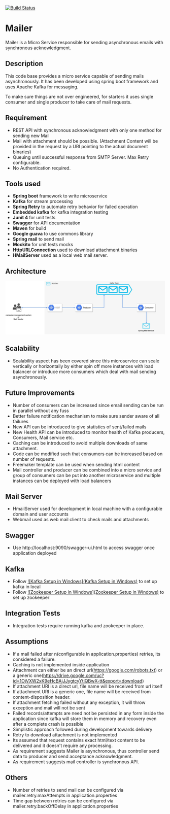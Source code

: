 [![Build Status](https://travis-ci.org/vin0010/Mailer.svg?branch=master)](https://travis-ci.org/vin0010/Mailer)

# Mailer
Mailer is a Micro Service responsible for sending asynchronous emails with synchronous acknowledgment.

## Description
This code base provides a micro service capable of sending mails asynchronously. It has been developed using spring boot framework and uses Apache Kafka for messaging.

To make sure things are not over engineered, for starters it uses single consumer and single producer to take care of mail requests.

## Requirement
- REST API with synchronous acknowledgment with only one method for sending new Mail
- Mail with attachment should be possible. (Attachment Content will be provided in the request by a URI pointing to the actual document binaries)
- Queuing until successful response from SMTP Server. Max Retry configurable.
- No Authentication required.

## Tools used
- **Spring boot** framework to write microservice
- **Kafka** for stream processing
- **Spring Retry** to automate retry behavior for failed operation  
- **Embedded kafka** for kafka integration testing
- **Junit 4** for unit tests
- **Swagger** for API documentation
- **Maven** for build
- **Google guava** to use commons library
- **Spring mail** to send mail
- **Mockito** for unit tests mocks
- **HttpURLConnection** used to download attachment binaries
- **HMailServer** used as a local web mail server.

## Architecture
![Architecture](Architecture.jpg)

## Scalability
- Scalability aspect has been covered since this microservice can scale vertically or horizontally by either spin off more instances with load balancer or introduce more consumers which deal with mail sending asynchronously.

## Future Improvements
- Number of consumers can be increased since email sending can be run in parallel without any fuss
- Better failure notification mechanism to make sure sender aware of all failures
- New API can be introduced to give statistics of sent/failed mails
- New Health API can be introduced to monitor health of Kafka producers, Consumers, Mail service etc.
- Caching can be introduced to avoid multiple downloads of same attachment.
- Code can be modified such that consumers can be increased based on number of requests.
- Freemaker template can be used when sending html content
- Mail controller and producer can be combined into a micro service and group of consumers can be put into another microservice and multiple instances can be deployed with load balancers  

## Mail Server
- HmailServer used for development in local machine with a configurable domain and user accounts
- Webmail used as web mail client to check mails and attachments

## Swagger
- Use http://localhost:9090/swagger-ui.html to access swagger once application deployed

## Kafka
- Follow [![Kafka Setup in Windows](Kafka Setup in Windows)](https://medium.com/@shaaslam/installing-apache-kafka-on-windows-495f6f2fd3c8) to set up kafka in local
- Follow [![Zookeeper Setup in Windows](Zookeeper Setup in Windows)](https://medium.com/@shaaslam/installing-apache-zookeeper-on-windows-45eda303e835#.fgofwm6n6)  to set up zookeeper

## Integration Tests
- Integration tests require running kafka and zookeeper in place.

## Assumptions
- If a mail failed after n(configurable in application.properties) retries, its considered a failure.
- Caching is not implemented inside application
- Attachment can either be an direct url(https://google.com/robots.txt) or a generic one(https://drive.google.com/uc?id=1OjVXW2xK9eHcBAjJJygtcyYtiQBwX-tt&export=download)
- If attachment URI is a direct url, file name will be received from url itself
- If attachment URI is a generic one, file name will be received from content-disposition header.
- If attachment fetching failed without any exception, it will throw exception and mail will not be sent
- Failed records/attempts are need not be persisted in any form inside the application since kafka will store them in memory and recovery even after a complete crash is possible
- Simplistic approach followed during development towards delivery
- Retry to download attachment is not implemented
- Its assumed that request contains exact html/text content to be delivered and it doesn't require any processing.
- As requirement suggests Mailer is asynchronous, thus controller send data to producer and send acceptance acknowledgment.
- As requirement suggests mail controller is synchronous API.

## Others
- Number of retries to send mail can be configured via mailer.retry.maxAttempts in application.properties
- Time gap between retries can be configured via mailer.retry.backOffDelay in application.properties
